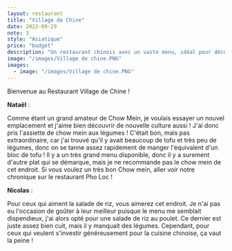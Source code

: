 ```yaml
---
layout: restaurant
title: "Village de Chine"
date: 2022-09-29
note: 3
style: "Asiatique"
price: "budget"
description: "Un restaurant chinois avec un vaste menu, idéal pour découvrir la cuisine chinoise traditionnelle"
image: "/images/Village de chine.PNG"
images:
  - image: "/images/Village de chine.PNG"
---
```


Bienvenue au Restaurant Village de Chine !

**Nataël** :

Comme étant un grand amateur de Chow Mein, je voulais essayer un nouvel emplacement et j'aime bien découvrir de nouvelle culture aussi ! J'ai donc pris l'assiette de chow mein aux légumes ! C'était bon, mais pas extraordinaire, car j'ai trouvé qu'il y avait beaucoup de tofu et très peu de légumes, donc on se tanne assez rapidement de manger l'équivalent d'un bloc de tofu ! Il y a un très grand menu disponible, donc il y a surement d'autre plat qui se démarque, mais je ne recommande pas le chow mein de cet endroit. Si vous voulez un très bon Chow mein, aller voir notre chronique sur le restaurant Pho Loc !

**Nicolas** :

Pour ceux qui aiment la salade de riz, vous aimerez cet endroit. Je n'ai pas eu l'occasion de goûter à leur meilleur puisque le menu me semblait dispendieux, j'ai alors opté pour une salade de riz au poulet. Ce dernier est juste assez bien cuit, mais il y manquait des légumes. Cependant, pour ceux qui veulent s'investir généreusement pour la cuisine chinoise, ça vaut la peine ! 